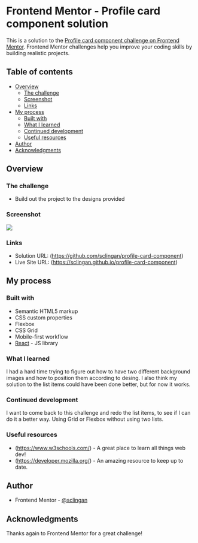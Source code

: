 # Frontend Mentor - Profile card component solution

This is a solution to the [Profile card component challenge on Frontend Mentor](https://www.frontendmentor.io/challenges/profile-card-component-cfArpWshJ). Frontend Mentor challenges help you improve your coding skills by building realistic projects. 

## Table of contents

- [Overview](#overview)
  - [The challenge](#the-challenge)
  - [Screenshot](#screenshot)
  - [Links](#links)
- [My process](#my-process)
  - [Built with](#built-with)
  - [What I learned](#what-i-learned)
  - [Continued development](#continued-development)
  - [Useful resources](#useful-resources)
- [Author](#author)
- [Acknowledgments](#acknowledgments)


## Overview

### The challenge

- Build out the project to the designs provided

### Screenshot

![](./screenshot.jpg)





### Links

- Solution URL: (https://github.com/sclingan/profile-card-component)
- Live Site URL: (https://sclingan.github.io/profile-card-component)

## My process

### Built with

- Semantic HTML5 markup
- CSS custom properties
- Flexbox
- CSS Grid
- Mobile-first workflow
- [React](https://reactjs.org/) - JS library


### What I learned

I had a hard time trying to figure out how to have two different
background images and how to position them according to desing. I 
also think my solution to the list items could have been done better, but for now it works.


### Continued development

I want to come back to this challenge and redo the list items, to see if I can do it a better way. Using Grid or Flexbox without using two lists.

### Useful resources

- (https://www.w3schools.com/) - A great place to learn all things web dev!
- (https://developer.mozilla.org/) - An amazing resource to keep
up to date.


## Author

- Frontend Mentor - [@sclingan](https://www.frontendmentor.io/profile/sclingan)


## Acknowledgments

Thanks again to Frontend Mentor for a great challenge!

